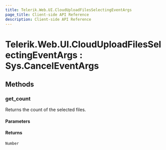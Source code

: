 ```yaml
---
title: Telerik.Web.UI.CloudUploadFilesSelectingEventArgs
page_title: Client-side API Reference
description: Client-side API Reference
---
```


# Telerik.Web.UI.CloudUploadFilesSelectingEventArgs : Sys.CancelEventArgs

## Methods

### get_count

Returns the count of the selected files.

#### Parameters

#### Returns

`Number` 